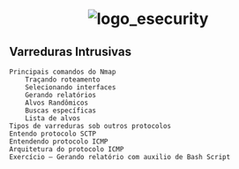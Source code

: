 <h1 align="center">  

![logo_esecurity](https://user-images.githubusercontent.com/5865711/82332240-87881d00-99bb-11ea-9e33-a2fba2ef1609.png)

## Varreduras Intrusivas
	Principais comandos do Nmap
		Traçando roteamento
		Selecionando interfaces
		Gerando relatórios
		Alvos Randômicos
		Buscas específicas
		Lista de alvos
	Tipos de varreduras sob outros protocolos
	Entendo protocolo SCTP
	Entendendo protocolo ICMP
	Arquitetura do protocolo ICMP
	Exercício – Gerando relatório com auxilio de Bash Script
